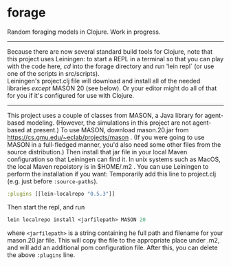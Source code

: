 # forage
Random foraging models in Clojure.
Work in progress.

---

Because there are now several standard build tools for Clojure, note
that this project uses Leiningen: to start a REPL in a terminal so that you
can play with the code here, *cd* into the forage directory and
run 'lein repl` (or use one of the scripts in src/scripts).  
Leiningen's project.clj file will download and install all of
the needed libraries *except* MASON 20 (see below).  Or your editor
might do all of that for you if it's configured for use with Clojure.

---

This project uses a couple of classes from MASON, a Java library for
agent-based modeling.  (However, the simulations in this project are
not agent-based at present.)  To use MASON, download mason.20.jar from
https://cs.gmu.edu/~eclab/projects/mason .  (If you were going to use
MASON in a full-fledged manner, you'd also need some other files from the
source distribution.) Then install that jar file in your local Maven 
configuration so that Leiningen can find it.  In unix systems such as MacOS,
the local Maven repoistory is in $HOME/.m2 .  You can use Leiningen to
perform the installation if you want:  Temporarily add this line to
project.clj (e.g. just before `:source-paths`).
```clojure
:plugins [[lein-localrepo "0.5.3"]]
```
Then start the repl, and run 
```clojure
lein localrepo install <jarfilepath> MASON 20
```
where `<jarfilepath>` is a string containing he full path and filename
for your mason.20.jar file.  This will copy the file to the
appropriate place under .m2, and will add an additional pom
configuration file.  After this, you can delete the above `:plugins`
line.


<!-- (Preliminary work appeared in the foond repo.) -->
